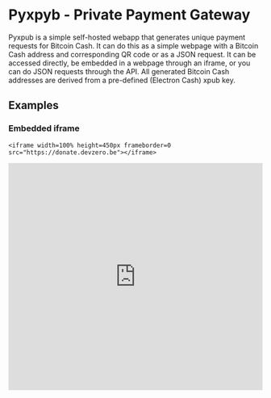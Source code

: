 # Pyxpyb - Private Payment Gateway

Pyxpub is a simple self-hosted webapp that generates unique payment requests for Bitcoin Cash. It can do this as a simple webpage with a Bitcoin Cash address and corresponding QR code or as a JSON request. It can be accessed directly, be embedded in a webpage through an iframe, or you can do JSON requests through the API. All generated Bitcoin Cash addresses are derived from a pre-defined (Electron Cash) xpub key.

## Examples

### Embedded iframe

    <iframe width=100% height=450px frameborder=0 src="https://donate.devzero.be"></iframe> 
   
<iframe width=100% height=450px frameborder=0 src="https://donate.devzero.be"></iframe>
